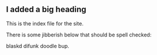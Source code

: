 ## I added a big heading

This is the index file for the site.



There is some jibberish below that should be spell checked:

blaskd difunk doodle bup.
